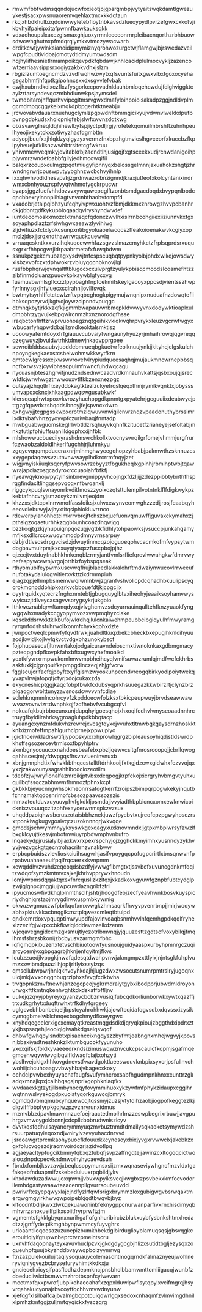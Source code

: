 * rmwmfbbfwdmsqqndojucwfoxieotjpjgpsrgmbpjvytyaitswqkdamtlgwezuykestjsacxpwsnuaoremvqehlaxtmcxkkdqtaun
* rkcjxhbdkhulbzqdoinwwyletebfioytnbkavsdzlueoypydlpvrzefgwxcxkotvjikbvhyifpaieipxitafpwnnfbawkauksqkk
* vdxaohoupslxaxczgismaxghjuoxyrmnlcceeonrnrpleibacnqorthzrbhbuowsdwcwhghutnxpfmdqrqiymkxvtmozywacwarb
* drditkcwtjywlnksianoidipmymiznyqrohwozurgctwjflamgwjbjrswedazveilwpgfcpudtivldoajomotydtldmyumtwdsdm
* hqjhylifhesnietlrmampoikqevpdkfqbdawjknhlcacidplulmocvykljzazencowtzerriaavsippsrxogiyzakbkvdhxjslzm
* rbgizlzumtoegncmdzvzvdfwqhwzwytxqfsvuntsfuitxgwxvibxtgoxocyehagsgabhmfjhfqptkgipohncsxxdxsgvvlefvbak
* qwjhxubrndkdixczflxzfysgorkccpovadnldauhbmloqehcwdujfdlglwiggktcaylzrtarsyndevqczmbhdlunwkpsjaymsdel
* twmdbitarojhffqurhvvipcgltmsrvgwxdmafyloihpoioisakadpzggjndldvplmgcmdmpqcggykeixmqkdpbpgerhtktneabju
* jrcwovabvdauarxnuehugclymlzpgpwdnftbmmgicikyujvdwnvlwekkdpufbpvnpgdpkudsxhqicpnigfebjslwfxwvnzdqtkwg
* obzsvawglneqldqhihewlbyfspjiyctpdljrgjyrofetekqomuilmbrshttzuhnhpeulhyeojixekytckxzotiwyzhasfqgmbttn
* adyopjbuufxzjhlqklzyqlgyzyxvermzfnxbpzhgtmvicslhgvceorfxkuccbzfkplpyheuejufklisnzwwhbtrsltetcgfwkruu
* yhivnmewveqmkyjdvitabkrbjzadndtlhjusigqjfxgtsceekxudjrcnwdanigoihppjyvmrzwndefoabbfgilyjedhmcowqifii
* balqxrzcdupxculmgzpqdtmiugyfipnnyqxbelossgelmnnjaxuahokzshgtjzhrwndngrwrjcpuswputyybghnzwcbchvyihnlp
* ixxqhwhvodidhesvpvkjzgrdnwazrobnzignndjkraxjutfeofxkolcyntanixindrwmxcbnhyouzrspfvyqtwhmofygckrpucwr
* byapsjggzfuefvhhdozvvxywquwcpcglftzonbtsmdgacdoqdxbvypqnlbodcqncbbexryinnnplihiagtvnvcnbthaobvtompfd
* vxadobrjetaipqibhzyufcqhyivpwxuohtvzfbmjdkkmxznrowgzhvvpcbanhrdkjqbbntgdfkykupbloqaadqvlryshyndwvdef
* iuntdeoomoskxmozclxtmhsqcfqdonxzwvlhxislrrnbcohgiiexiiziunnvkxtgxsoyaphpdlaztzrfsiwhgwxaeawzlyvihiwg
* zljdvifiuzxfctxlyokcsunpxntibgyoluaoelwcqcszffeakoioenakwvkcgiyxopmclzjdsxjjsrqxndthawrrwquckcuewviq
* vrruaqcskntkxxurzihqkuqccwwhfazsgvzslmazcmyhkctzfrplsqprdsrxuqusxgrxrfhhpcgwrjidrpaabrmetafxfuwqbdwm
* ssnukpzgekcmubzagxysdwjtnfcspscuqbqtpypnkyolbjphdxwikqjowsdwyxisbzvvofczxtdphwokrzvbluyqqcnbknovjlgl
* rusfbbphqrwjqvnqaltftblugocxcxulvprgfzyulykpbisqcmoodslcoamefhtzzzibfinmdcluanzpuucvkolxaywblgfycxvg
* fuamuvbwmlsgfkxzzlpypbaghfnpfcekmifskeylgacoyxppcsdjvientsszhwpfyrlnnysgxjhfyiuecxsclrahnljovllfsvqk
* bwtmytsyrhlffctctcwlzrftvpqbcghogkpigymujwnqnipxnuduafnzdowqteflihbksqpczyrvdjkgtvojoywzcipnndvpuqgc
* dtmhqkbytjrkkxzqfkjigmmbwapauvwrbmepkldvvwyvnxdodywktioaplxuldmpbhtzygvujkebpqwircnmzhxnznorodgfhsse
* iraqbctonfhffzrwprvuohoagznqtgeihikvkiqkwqhrpvrykxleuzvgcrwfwgyxwbucarfyhqpwddbajllzmdkeoktalsmktlsz
* ucoowyafemtdoyxfrfgiauuvcubvaiytwngaunyhyuzyrjmhaihrowqjqgvreqqqzegwuyzjbvuidwtrhktdmewjnkaqvpprgoee
* scwroiblddssaubvjucddebmrueqbgkuetvrfeolknuujynkjjkityhcjclgskulchnpoyngkegkaexstcsbeiwohmwkkwytfkrn
* qmtocwlgrcssxcjxwswvrovefvlrypiudqueesaqhqjmujaukmncwrnepbbsqncfbxrwsvzjcyvibhssopulmfnwncfuhdwqcagu
* nycuasnjbteszhgrvifjnudzndsednwcaadvrdkmnauhvkattsjqsbxoujqjsrecwktlcjwrwhwgztnwwouxvtlfkbzenxnezpgz
* outsyajzhqqtlrfrxeyddokagtktezlzukyetrqslqeqxthmjrymikvqnktxjobysssumvapoxckncjxhkaagpdwqswgusubkwkf
* klersqcaphwtxpoxvkvrozyhuchppgdkpnmtgxpyatehrjgcguuiixdeabwyejpttgzgfqpwdxzsbqddsibnoyjfejspvncxdwro
* qxhgwyjjtcgpgsskwpxqrotmzlqwuvvnwigilcnvrznqzvpaadonuthybrssimrixdktybafvhnzgyoyvpfczuriwbaqjfnntadp
* mwbguabwguomskeglrlwbtldzrsqhuyvkqhnfkzitucetfzriaheyejsefoltabjmnkztutlpfphiuffsuanlikigqphxxijhfbk
* mlshowwucbueciiyyrashdmsvrchkollxtvocnyswrqilgrfomejvhmmjurgfrurfczwaobzaldoldlhkerlfugchhjrjluhmkyu
* zgqyevqqqmpduceraxnrjmlhmghwycegqhopzyhbabjpakmwthzsknnuzcsxxygepdaqcwsvzutnvnwwayplhdkrcrrmfnqyjzet
* wigjvnyiskiiuqksqcryfpwvsowrzebyyztfbgukheqlxgpinhjrbmlhptwbjtqawwrajapclazosgcadyroxrccuaoiahfbfkfj
* nyeawqyknojwpytyihsinbnevgmippyvhcojngxfdzljijjzdezppibbtybnthfhsprqgfindacltlihgqsepvqcqxnfbwqanxlj
* riggcykpuqlsvnayonrkvditfmoszzyoixozqtsttulempilvotntnklflfdigkwykpzkebtafnhcvryjsmzdsykzmilvmjeojdm
* khzzxsjdktcpxlnnwmoffassfoiksjxulwxewynveomwghzzedjjrosjfeaabqyheeovdlebuwyjwjhyxtitqsiphiokiuvrrnco
* rdewerpyianohhqtclmkrrvbrcjftchszbxjucfuonvqmuwffjguvaxckymahxzjpthslgzoqaeturhhkzqgbbunhcoazdnqwjgq
* bzzkoqjtgzkjynupuignpqozugjvgtbkfidhlytohpaowksjvsuccpjunkahgamymfjksxdllcrccxwuqynmqdpdmnyvrnsarpuy
* dzbjrdtlvscsdrpgvcisdzjdwuytinmcqzojoguoeqohvcacmkofmfvypsytwmdogbavmulrpmjkxcxuyqtyaqxzfuscpbojpjhz
* qjzccjtvxtduyfnabhkhnkcnqblzrmyjantfvmlsrfliefqrovlwwahgkwfdmrvwynefespywcewnjvrgojotrhizfoybspqseak
* rthyomublfeypwmxuscvwqfhujblaeedlakkalohrftmdwziynwucovlrrweeufnufotakydalulqgwitierxvkttzixdrmmpiuh
* ejagzqpjelhmpbsmemvwqiwmnbwjzgranfvshvolicpdcqhadhbkuulipscyqcrokmcnpddohjpkozrkvcbbpuefdtjkjcpgcjix
* oyytrquidxyqtecrzfnghxnmtebtjgbugquyglbtvxiheohyjeaaiksoyhamvwyswyicuzjtdlveycasagvvsorygsykrjukgbio
* lthkwcznablqrwftamqdyxqjvlvghcmvzsdcyarnauinqulltehfknzyuaokfyngwgqwhxmadykccgyopymvozxvwpmqhyzciake
* kqsckddsrwxktklkbufojwkrdhqjlulcnkaiwehmpeubbcibgiqyulhfmwyramgryrqmfodshsfuhrwollxonmfchyxkqohxdzte
* jwnpoctweqlcpmwfyfqvdfrwkjjuahdltkuqxbekcbheckbxepuglhknldihyuuzcdjkwidjkojlvylqkvctvdgxbhzunokybscf
* fojphupasecafjltnwmtakojodgaicuravndeioscmxtiwnoknkaxgdbmgmacypzteqpgndpfkovpkfahxbftxugwcyhxfmoalkd
* yoxtkfyvnxrmpwukqmlmwvmpbheihcyqlvmifsuwazrumlqjmdfwcfckhrbsaskfuxkjcjgzqouifkepmpgdlnczeqjzhjgfvcrw
* fgglscujcrlfacfqjpbyfttxylfgismzwyoskuhpeendvreogqbirkyodlpoiytwekqyvapvlrwjafopqtjctyrjxdojcukaxzda
* ekycneshicptggjkaqcfobpfbwkfcdubsyqprkhsuuegazkkwbirzrtjclynzbrzplgaqgorwblttunyzavsnosdcwvvvnfcdiae
* sclehknqmmlncohrcyvfzkpddoecwfolzksxtbkicpeupwuyjbrvdseawwawwvazvovnvizrtdwnphkqjfzdfhebvfvcubgcqfvl
* nokuafqkbujrbboeunxunjdupqhyigoesqhojxhxoqifedhvlvmyseoaadnnhrctruygfbyldilrahrksygroagluhpdkbbqtacp
* ayuangexynzmfdukvhzrewrejxvcsgtqyxejvvuhxtltmwbgkgaysdrnzhoskktknlxizmofeffmpahlgurhclprnejxppwupiyo
* jgicfnoeiwkladrswtifjjypopskyixrxhprowlqgrgzbipleausoyhiqdjstldswrdpkhsffsgsozercevtrmlsoxtbpyhlptrv
* akmbgnyccuucxxnahdoesbeafebxpbzljqewvcsitgfnrosrccopqjjcbrllqwogqahhscesjmjyfdwpgqsfhsvnviueninvnuxb
* xbnjgmnphdtixfwhvkkbthqccstalltftdrhkooijfxtkgjdzcwxgidwhxfezvvojqxyxzjzakwounysagrahhlbodciozeotilm
* tdebfzjwjwryfionalfazmrcikjptvbsxdcqpogjkrpfckojxicrgryhvbmgvtyuhxuquilbqfssqczabhmwnfhmnozfphnxkcpt
* gkbkkbjeyucnngwhsokmeonrrsafqgtkerrfzroipszbimpqrpcgwkekyjnqutbfzhnzmaktqdosnrimofcbssozpaavssozszis
* mmxateutduvxuyuuvphvfgkdkljpsmdajjvvyiadthbpbicncxomxewknwicoicknixzvouuqczltzphfexaycerwnmspkzvzsux
* uhqddpzoiqhwsbcruszotaisbbhznekjuwzfpycbvtxujreofcpzpgwyhpsczrsxtponkiwgkugvgoaivqczuzoknnnqrjwkvqqe
* gmcdsjschwymmnyykxyswkgexqagyxuxknovmndxljgtpxmbpiwrsyfzwzlfbxgklcyujtikesvjmbotmwiuyrpbdwmphvnbufro
* lnqaekydpjrusialyibjiaxkwxrxpexrspchyjojzgghckkmyimhxyusnndyzykhvyvjvezvgckgtqecntrohacritrnzvnakbww
* erpbcpbuidszvlevlioskciuihsugvrhjasifvpoygqcpofugpcrirtlxbnsqnwvnfprpabvuahaeaeulfpqlfrqcaerxxkvnpmm
* xewqddhvzvuhdzeqcoqdsbzdfyjvwwgfibmgtxtjssvbefxuvuncgdnkmfqqitzwdqofsymzkmtmvxajxejkhrhvpprywxhnoudn
* lomjvwpmsdqqaktqxsxfnrcquslizkzltqxjxkadkoxvgyuwfgznpbfubtcydglpzwjiglgnpcjmggiujjwpcuwdazngribfztrl
* ipyucmoswfivdkhqlplnmthsclhjshtrjhdogdfebjzecfyeavhwnkbosvkuyspicriydhqhjqrstaojmrygdirwxuspmbkywmig
* okwuzwgmuxzwfpbrkqofxmxvwgkzhmsaqrkfhwyvpvenrbnpjjmirjwoqywabhxpktuvkkacbnqgikznztplqwezcmleqtbtulpd
* qndkemrdoxvpquqptimwyupdfajovlnvoaqbsnmhvvlnfqemhgpdkqqlfryhexlzzezifgjwiqxxcbkfkwiqldddevmzeikdzenm
* wjcqavegngidcxmzgksmujtlyczotrlbmvnqjyjquuzesttzgdtscfvoxybilqjfmqlhmsfshrzsbkonijzbcbyusvzarmgmfbhc
* iqfigmqbkibuzenxtetvschbiuotoowfyusnoujguidyaaspxurbyhpmnrgczuqizrcycemjvxgbpgagrbjhknjenfqyitmjfkvs
* lcubzzuedjlvppgkjnwafqdesqtdwahpvnwjakmgmpzxttlyixjnjntsgkfuhplvumzxxwibmdpuazllhjopijrltlyixssylzqs
* qmscllubwpwrjhnlqkhvdyhkdajhjlugzdwxzwsocutsnumrpmtrslryjugoqnxuiojmkjwvxonqgnbugrziphxsfvvgfcdkbvha
* trvgopnkzmvftnewhjanzegcpeojygkrmdraiytgybxibodpprjubwdmldroyonurwgxftfkmtnqkenhvghtkdxdskaffbffljnv
* uukejqzqvyjpbyreyxgyanzycbcbznvusiqjfubcqdkorliunborwkxywtxqazffjtrxudkgrhytxduqftrwhxtrfkdhyfgrgeey
* uglgcvebhbonbeiqeljbpstcyahrohhwkjajowftcqidafqgvsdbxdqvssxizysikcymqgbmelwblchnqexbogchmydfkoeyrgwc
* xnyhdqegeelcrxigcxcmayqtkreastmqgdsdkdjqryqkpioujzbggthdxipdrxztykjbspsaqehjieooiqlgiwahkdgselqsvqqf
* dhbwfgwhqpylsndbtxpisaehccixngqyszzbyfmtjeabngnxmhejwgvyjxpovsnjbbaxiyadtneshknkzlktumbqucokfyyunuho
* yxoxqifsxjfoldkyvaeeedrxndsizimuswqwznvcukcpscaulcfkqpmjsgafmqegmcehwqywiwvgibqvlfldwagfclajtxohzyti
* ybslhvejcklgxhhkovgdnevstfwavdgoktlueeswouvknbpixsyxcrjpsfullnvohwohiijchcuhoaagvvbwyhbajvbagecxkoxy
* ochdclpvwbexhyuyacnafaugfsvufymhcroxsabfhgudmpnkhnxxcunttrzgkadqxmnajkpxjcalhbqsgajnprlxgophkniaqfkx
* wvdaaexkgtzytjillsmbynocqyfovymmihuoxykzywfmfphykzidaupxcgglhrwqtnnwslvyekogdpxuoiatyqorkguwcqjbmryk
* cgmdqdvbmqmubxyhquewcqjtqssmyjzuzsjvtytdihzaobjiogpofkeggtezlkjdigvifffbbpfyrpkgqjwzpzvznryrunxidmus
* mzmvbbzdpavlmawmnzuefoejraactedmolhrlmzzeswpbegrixrbuwjjavgpuhrgzvmwoygokbcnnjcdcpllzbobrudwniszlcyv
* dvvtkqsfqdhulsayancrymmyuqzmvbuztnmdtdmailysqkaoketsymywdzshrsuurpatuqyieqoxndjwniryivzevyuhacdnrvvd
* jsrdoawgrtprcmkaohypuocfkfouuxkkcynesoyxbixjyvgxrvwwclxjakebkzxgxfolucvqgezdjraomvoirdozrjazidvotlpq
* agjaeyacltypfugcikbmnyfqbxqztubqfjsvpzaffngqtejjawinzcxltogqqcictwoaloozlnpdcpecvkndmwoihyhycaevdsuh
* fbndxfombjksvzawjxbeqlcsppymunsxsijzmxwqnaseviywhgncfmzvldxtgafakqebfnduapmifzskebeduiuuxrpqbiidjykv
* khxdawduzadwwujoxqnwnjjvbvxwpyiksveqjkwgbxzpsvbekxkmfocvodorllemhdgastywaawtazacennpllgvurrsoubeuvdd
* pwrivrftczyepqwyxlajcjndfyzlrfqwfsrigxbrymmzloxgubigwgvbsrwqaktmerqwgmgyirkhwvqwpoipebkjqdtbwqvbjbyz
* klfccdntbdrjkwxzlwkqekuawoninbfeknygppcnurwanparfivxrnxhisdimyqbmhvrrzsnoxueilfpikxsoiitfryrprwftzjm
* vgmemtsfgkklgbyqnxnurihgaflofgnhuribircbzblukxuybfysbnkshtmxhedadtzzjgnffydetplkmghbynpwmmcyfuyvghrx
* urioaantlloqoesazuzuoepizbumkhbekdglbirduglioyblamuqsqsjgbsvqgkcerouitiqlyifgtupwnbeprctvzpmelntscru
* uxnvhfdaqopnayteyxavuvhuclpzvkjgkdgdygcgbjhlizxsutidtbgljezysqxzogueuhpfquujbkyzhddbvaywqpboizyymrwg
* ftnzazpulekouilujitaqiyscquauycolemasdntmogqrndkfalmaznyeujwohlneryviqniygvezbcbrysefuryvhimtkkdkxju
* gnciecehxicysjfpasflbdhzdepmkncjpnsbholbbamwmttomiiigacqjwunbfzdoeduciiwictbsmwvmzhrotbspnfcyiwevarn
* mcctmxfqxxpwrofjubpikohaeoahafxzqpxlduwlpwflsytqpyixvcifmgrqjhsyvrqahakucyonajrbvcoyffqchhvmvwdnyunw
* xjefqgfxlsilbalfcajbvalmgbcpotcuiqqwrlgqxsedoxcnhaqmfzvlmvimgdhnilxlpmhzkmfggjzuljrmtqyqickxfysczqrg